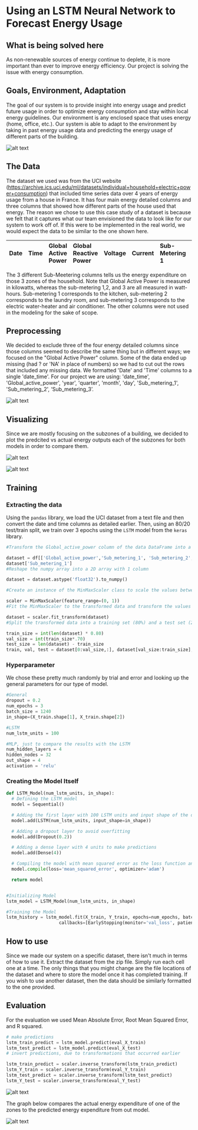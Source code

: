 # Using an LSTM Neural Network to Forecast Energy Usage

## What is being solved here

As non-renewable sources of energy continue to deplete, it is more important than ever to improve energy efficiency. Our project is solving the issue with energy consumption.

## Goals, Environment, Adaptation

The goal of our system is to provide insight into energy usage and predict future usage in order to optimize energy consumption and stay within local energy guidelines. Our environment is any enclosed space that uses energy (home, office, etc.). Our system is able to adapt to the environment by taking in past energy usage data and predicting the energy usage of different parts of the building.

![alt text](images/model_diagram.png)

## The Data

The dataset we used was from the UCI website (https://archive.ics.uci.edu/ml/datasets/individual+household+electric+power+consumption) that included time series data over 4 years of energy usage from a house in France. It has four main energy detailed columns and three columns that showed how different parts of the house used that energy. The reason we chose to use this case study of a dataset is because we felt that it captures what our team envisioned the data to look like for our system to work off of. If this were to be implemented in the real world, we would expect the data to be similar to the one shown here.

| Date | Time | Global Active Power | Global Reactive Power | Voltage | Current | Sub-Metering 1 | Sub-Metering 2 | Sub-Metering 3 |
| :--- | :--: | :------------------ | :-------------------- | :------ | :------ | :-------------- | :-------------- | :-------------- |

The 3 different Sub-Meetering columns tells us the energy expenditure on those 3 zones of the household.
Note that Global Active Power is measured in kilowatts, whereas the sub-metering 1,2, and 3 are all measured in watt-hours. Sub-metering 1 corresponds to the kitchen, sub-metering 2 corresponds to the laundry room, and sub-metering 3 corresponds to the electric water-heater and air conditioner. The other columns were not used in the modeling for the sake of scope.

## Preprocessing

We decided to exclude three of the four energy detailed columns since those columns seemed to describe the same thing but in different ways; we focused on the "Global Active Power" column. Some of the data ended up missing (had ? or 'NA' in place of numbers) so we had to cut out the rows that included any missing data.
We formatted 'Date' and 'Time' columns to a single 'date_time'. For our project we are using: 'date_time', 'Global_active_power', 'year', 'quarter', 'month', 'day', 'Sub_metering_1', 'Sub_metering_2', ‘Sub_metering_3’.

![alt text](images/proc_data.png)

## Visualizing

Since we are mostly focusing on the subzones of a building, we decided to plot the predcited vs actual energy outputs each of the subzones for both models in order to compare them.

![alt text](images/data_vis_1.png)

![alt text](images/data_vis_2.png)

## Training

### Extracting the data

Using the `pandas` library, we load the UCI dataset from a text file and then convert the date and time columns as detailed earlier. Then, using an 80/20 test/train split, we train over 3 epochs using the `LSTM` model from the `keras` library.

```python
#Transform the Global_active_power column of the data DataFrame into a numpy array of float values

dataset = df[['Global_active_power','Sub_metering_1', 'Sub_metering_2', 'Sub_metering_3']]
dataset['Sub_metering_1']
#Reshape the numpy array into a 2D array with 1 column

dataset = dataset.astype('float32').to_numpy()

#Create an instance of the MinMaxScaler class to scale the values between 0 and 1

scaler = MinMaxScaler(feature_range=(0, 1))
#Fit the MinMaxScaler to the transformed data and transform the values

dataset = scaler.fit_transform(dataset)
#Split the transformed data into a training set (80%) and a test set (20%)

train_size = int(len(dataset) * 0.80)
val_size = int(train_size*.70)
test_size = len(dataset) - train_size
train, val, test = dataset[0:val_size,:], dataset[val_size:train_size], dataset[train_size:len(dataset),:]

```

### Hyperparameter

We chose these pretty much randomly by trial and error and looking up the general parameters for our type of model.

```python
#General
dropout = 0.2
num_epochs = 3
batch_size = 1240
in_shape=(X_train.shape[1], X_train.shape[2])

#LSTM
num_lstm_units = 100

#MLP, just to compare the results with the LSTM
num_hidden_layers = 4
hidden_nodes = 32
out_shape = 4
activation = 'relu'
```

### Creating the Model Itself

```python
def LSTM_Model(num_lstm_units, in_shape):
  # Defining the LSTM model
  model = Sequential()

  # Adding the first layer with 100 LSTM units and input shape of the data
  model.add(LSTM(num_lstm_units, input_shape=in_shape))

  # Adding a dropout layer to avoid overfitting
  model.add(Dropout(0.2))

  # Adding a dense layer with 4 units to make predictions
  model.add(Dense(4))

  # Compiling the model with mean squared error as the loss function and using Adam optimizer
  model.compile(loss='mean_squared_error', optimizer='adam')

  return model
```

```python

#Initializing Model
lstm_model = LSTM_Model(num_lstm_units, in_shape)

#Training the Model
lstm_history = lstm_model.fit(X_train, Y_train, epochs=num_epochs, batch_size=batch_size, validation_data=(X_val, Y_val),
                    callbacks=[EarlyStopping(monitor='val_loss', patience=4)], verbose=1, shuffle=False)
```

## How to use

Since we made our system on a specific dataset, there isn't much in terms of how to use it. Extract the dataset from the zip file.
Simply run each cell one at a time. The only things that you might change are the file locations of the dataset and where to store the model once it has completed training. If you wish to use another dataset, then the data should be similarly formatted to the one provided.

## Evaluation

For the evaluation we used Mean Absolute Error, Root Mean Squared Error, and R squared.

```python
# make predictions
lstm_train_predict = lstm_model.predict(eval_X_train)
lstm_test_predict = lstm_model.predict(eval_X_test)
# invert predictions, due to transformations that occurred earlier

lstm_train_predict = scaler.inverse_transform(lstm_train_predict)
lstm_Y_train = scaler.inverse_transform(eval_Y_train)
lstm_test_predict = scaler.inverse_transform(lstm_test_predict)
lstm_Y_test = scaler.inverse_transform(eval_Y_test)
```

![alt text](images/results.png)

The graph below compares the actual energy expenditure of one of the zones to the predicted energy expenditure from out model.

![alt text](images/result_graph.png)
